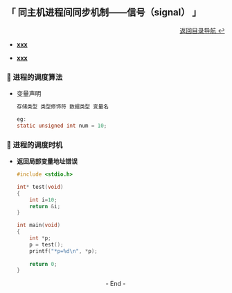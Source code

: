 ## 「 同主机进程间同步机制——信号（signal） 」

<div align="right">
    <a href="https://github.com/fmw666/Linux#-目录导航">返回目录导航 ↩</a>
</div>

+ **[xxx](#-进程的调度算法)**

+ **[xxx](#-进程的调度时机)**

### 💬 进程的调度算法

+ 变量声明
  
    ```c
    存储类型 类型修饰符 数据类型 变量名
    
    eg:
    static unsigned int num = 10;
    ```

### 💬 进程的调度时机

+ **返回局部变量地址错误**

    ```c
    #include <stdio.h>

    int* test(void)
    {
        int i=10;
        return &i;
    }

    int main(void)
    {
        int *p;
        p = test();
        printf("*p=%d\n", *p);
        
        return 0;
    }
    ```

<div align="center">
    - End -
</div>